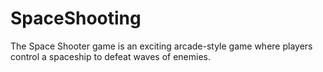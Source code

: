 # SpaceShooting
The Space Shooter game is an exciting arcade-style game where players control a spaceship to defeat waves of enemies.
